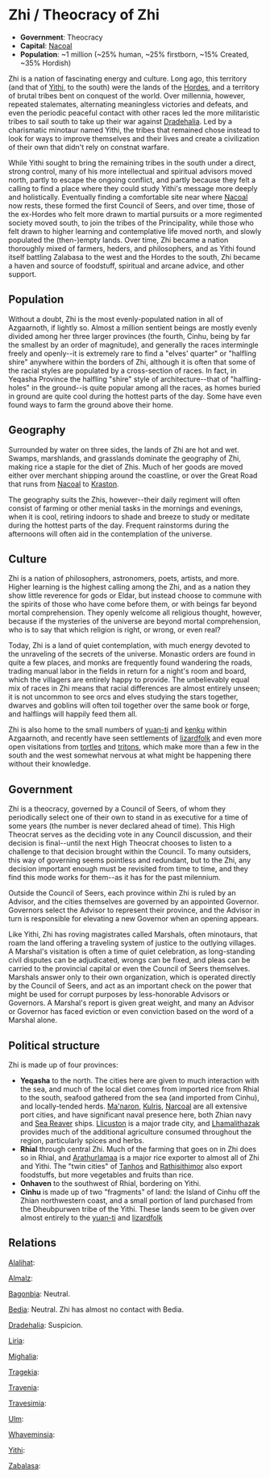 # Zhi / Theocracy of Zhi
* **Government**: Theocracy
* **Capital**: [Nacoal](/Cities/Nacoal.md)
* **Population**: ~1 million (~25% human, ~25% firstborn, ~15% Created, ~35% Hordish)

Zhi is a nation of fascinating energy and culture. Long ago, this territory (and that of [Yithi](Yithi.md), to the south) were the lands of the [Hordes](/Races/Hordes.md), and a territory of brutal tribes bent on conquest of the world. Over millennia, however, repeated stalemates, alternating meaningless victories and defeats, and even the periodic peaceful contact with other races led the more militaristic tribes to sail south to take up their war against [Dradehalia](Dradehalia.md). Led by a charismatic minotaur named Yithi, the tribes that remained chose instead to look for ways to improve themselves and their lives and create a civilization of their own that didn't rely on constnat warfare.

While Yithi sought to bring the remaining tribes in the south under a direct, strong control, many of his more intellectual and spiritual advisors moved north, partly to escape the ongoing conflict, and partly because they felt a calling to find a place where they could study Yithi's message more deeply and holistically. Eventually finding a comfortable site near where [Nacoal](/Cities/Nacoal.md) now rests, these formed the first Council of Seers, and over time, those of the ex-Hordes who felt more drawn to martial pursuits or a more regimented society moved south, to join the tribes of the Principality, while those who felt drawn to higher learning and contemplative life moved north, and slowly populated the (then-)empty lands. Over time, Zhi became a nation thoroughly mixed of farmers, heders, and philosophers, and as Yithi found itself battling Zalabasa to the west and the Hordes to the south, Zhi became a haven and source of foodstuff, spiritual and arcane advice, and other support.

## Population
Without a doubt, Zhi is the most evenly-populated nation in all of Azgaarnoth, if lightly so. Almost a million sentient beings are mostly evenly divided among her three larger provinces (the fourth, Cinhu, being by far the smallest by an order of magnitude), and generally the races intermingle freely and openly--it is extremely rare to find a "elves' quarter" or "halfling shire" anywhere within the borders of Zhi, although it is often that some of the racial styles are populated by a cross-section of races. In fact, in Yeqasha Province the halfling "shire" style of architecture--that of "halfling-holes" in the ground--is quite popular among all the races, as homes buried in ground are quite cool during the hottest parts of the day. Some have even found ways to farm the ground above their home.

## Geography
Surrounded by water on three sides, the lands of Zhi are hot and wet. Swamps, marshlands, and grasslands dominate the geography of Zhi, making rice a staple for the diet of Zhis. Much of her goods are moved either over merchant shipping around the coastline, or over the Great Road that runs from [Nacoal](/Cities/Nacoal.md) to [Kraston](/Cities/Kraston.md).

The geography suits the Zhis, however--their daily regiment will often consist of farming or other menial tasks in the mornings and evenings, when it is cool, retiring indoors to shade and breeze to study or meditate during the hottest parts of the day. Frequent rainstorms during the afternoons will often aid in the contemplation of the universe.

## Culture
Zhi is a nation of philosophers, astronomers, poets, artists, and more. Higher learning is the highest calling among the Zhi, and as a nation they show little reverence for gods or Eldar, but instead choose to commune with the spirits of those who have come before them, or with beings far beyond mortal comprehension. They openly welcome all religious thought, however, because if the mysteries of the universe are beyond mortal comprehension, who is to say that which religion is right, or wrong, or even real?

Today, Zhi is a land of quiet contemplation, with much energy devoted to the unraveling of the secrets of the universe. Monastic orders are found in quite a few places, and monks are frequently found wandering the roads, trading manual labor in the fields in return for a night's room and board, which the villagers are entirely happy to provide. The unbelievably equal mix of races in Zhi means that racial differences are almost entirely unseen; it is not uncommon to see orcs and elves studying the stars together, dwarves and goblins will often toil together over the same book or forge, and halflings will happily feed them all.

Zhi is also home to the small numbers of [yuan-ti](/Races/YuanTi.md) and [kenku](/Races/Kenku.md) within Azgaarnoth, and recently have seen settlements of [lizardfolk](/Races/Lizardfolk.md) and even more open visitations from [tortles](/Races/Tortles.md) and [tritons](/Races/Tritons.md), which make more than a few in the south and the west somewhat nervous at what might be happening there without their knowledge.

## Government
Zhi is a theocracy, governed by a Council of Seers, of whom they periodically select one of their own to stand in as executive for a time of some years (the number is never declared ahead of time). This High Theocrat serves as the deciding vote in any Council discussion, and their decision is final--until the next High Theocrat chooses to listen to a challenge to that decision brought within the Council. To many outsiders, this way of governing seems pointless and redundant, but to the Zhi, any decision important enough must be revisited from time to time, and they find this mode works for them--as it has for the past milennium.

Outside the Council of Seers, each province within Zhi is ruled by an Advisor, and the cities themselves are governed by an appointed Governor. Governors select the Advisor to represent their province, and the Advisor in turn is responsible for elevating a new Governor when an opening appears.

Like Yithi, Zhi has roving magistrates called Marshals, often minotaurs, that roam the land offering a traveling system of justice to the outlying villages. A Marshal's visitation is often a time of quiet celebration, as long-standing civil disputes can be adjudicated, wrongs can be fixed, and pleas can be carried to the provincial capital or even the Council of Seers themselves. Marshals answer only to their own organization, which is operated directly by the Council of Seers, and act as an important check on the power that might be used for corrupt purposes by less-honorable Advisors or Governors. A Marshal's report is given great weight, and many an Advisor or Governor has faced eviction or even conviction based on the word of a Marshal alone.

## Political structure
Zhi is made up of four provinces:
* **Yeqasha** to the north. The cities here are given to much interaction with the sea, and much of the local diet comes from imported rice from Rhial to the south, seafood gathered from the sea (and imported from Cinhu), and locally-tended herds. [Ma'naron](/Cities/Manaron.md), [Kulris](/Cities/Kulris.md), [Narcoal](/Cities/Narcoal.md) are all extensive port cities, and have significant naval presence here, both Zhian navy and [Sea Reaver](/Organizations/MercCompanies/SeaReavers.md) ships. [Llicuston](/Cities/Llicuston.md) is a major trade city, and [Lhamalithazak](/Cities/Lhamalithazak.md) provides much of the additional agriculture consumed throughout the region, particularly spices and herbs.
* **Rhial** through central Zhi. Much of the farming that goes on in Zhi does so in Rhial, and [Arathurlamaa](/Cities/Arathurlamaa.md) is a major rice exporter to almost all of Zhi and Yithi. The "twin cities" of [Tanhos](/Cities/Tanhos.md) and [Rathisithimor](/Cities/Rathisithimor.md) also export foodstuffs, but more vegetables and fruits than rice.
* **Onhaven** to the southwest of Rhial, bordering on Yithi.
* **Cinhu** is made up of two "fragments" of land: the Island of Cinhu off the Zhian northwestern coast, and a small portion of land purchased from the Dheubpurwen tribe of the Yithi. These lands seem to be given over almost entirely to the [yuan-ti](/Races/YuanTi.md) and [lizardfolk](/Races/Lizardfolk.md) 

## Relations
[Alalihat](Alalihat.md):

[Almalz](Almalz.md):

[Bagonbia](Bagonbia.md): Neutral.

[Bedia](Bedia.md): Neutral. Zhi has almost no contact with Bedia.

[Dradehalia](Dradehalia.md): Suspicion.

[Liria](Liria.md):

[Mighalia](Mighalia.md):

[Tragekia](Tragekia.md):

[Travenia](Travenia.md):

[Travesimia](Travesimia.md):

[Ulm](Ulm.md):

[Whaveminsia](Whaveminsia.md):

[Yithi](Yithi.md): 

[Zabalasa](Zabalasa.md):
